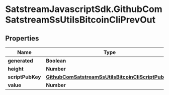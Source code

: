 # SatstreamJavascriptSdk.GithubComSatstreamSsUtilsBitcoinCliPrevOut

## Properties
Name | Type | Description | Notes
------------ | ------------- | ------------- | -------------
**generated** | **Boolean** |  | [optional] 
**height** | **Number** |  | [optional] 
**scriptPubKey** | [**GithubComSatstreamSsUtilsBitcoinCliScriptPubKey**](GithubComSatstreamSsUtilsBitcoinCliScriptPubKey.md) |  | [optional] 
**value** | **Number** |  | [optional] 
